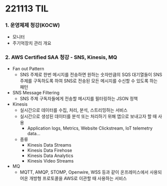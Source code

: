 # 221113 TIL
### 1. 운영체제 청강(KOCW)
* 모니터
* 주기억장치 관리 개요
### 2. AWS Certified SAA 청강 - SNS, Kinesis, MQ
* Fan out Pattern
    * SNS 주제로 한번 메시지를 전송하면 원하는 숫자만큼의 SQS 대기열들이 SNS 주제를 구독하도록 하여 SNS로 전송된 모든 메시지를 수신할 수 있도록 하는 패턴
* SNS Message Filtering
    * SNS 주제 구독자들에게 전송할 메시지를 필터링하는 JSON 정책
* Kinesis
    * 실시간으로 데이터를 수집, 처리, 분석, 스트리밍하는 서비스
    * 실시간으로 생성된 데이터를 분석 또는 처리하기 위해 앱으로 보내고자 할 때 사용
        * Application logs, Metrics, Website Clickstream, IoT telemetry data...
    * 종류
        * Kinesis Data Streams
        * Kinesis Data Firehose
        * Kinesis Data Analytics
        * Kinesis Video Streams
* MQ
    * MQTT, AMQP, STOMP, Openwire, WSS 등과 같이 온프레미스에서 사용되어온 개방형 프로토콜을 AWS로 이관할 때 사용하는 서비스
    